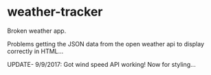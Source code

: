 # weather-tracker
Broken weather app.

Problems getting the JSON data from the open weather api to display correctly in HTML...


UPDATE- 9/9/2017:
Got wind speed API working! Now for styling...
